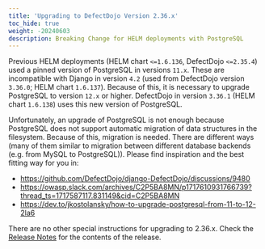 ```yaml
---
title: 'Upgrading to DefectDojo Version 2.36.x'
toc_hide: true
weight: -20240603
description: Breaking Change for HELM deployments with PostgreSQL
---
```


Previous HELM deployments (HELM chart `<=1.6.136`, DefectDojo `<=2.35.4`) used a pinned version of PostgreSQL in versions `11.x`. These are incompatible with Django in version `4.2` (used from DefectDojo version `3.36.0`; HELM chart `1.6.137`). Because of this, it is necessary to upgrade PostgreSQL to version `12.x` or higher. DefectDojo in version `3.36.1` (HELM chart `1.6.138`) uses this new version of PostgreSQL.

Unfortunately, an upgrade of PostgreSQL is not enough because PostgreSQL does not support automatic migration of data structures in the filesystem. Because of this, migration is needed. There are different ways (many of them similar to migration between different database backends (e.g. from MySQL to PostgreSQL)). Please find inspiration and the best fitting way for you in:

- https://github.com/DefectDojo/django-DefectDojo/discussions/9480
- https://owasp.slack.com/archives/C2P5BA8MN/p1717610931766739?thread_ts=1717587117.831149&cid=C2P5BA8MN
- https://dev.to/jkostolansky/how-to-upgrade-postgresql-from-11-to-12-2la6

There are no other special instructions for upgrading to 2.36.x. Check the [Release Notes](https://github.com/DefectDojo/django-DefectDojo/releases/tag/2.36.0) for the contents of the release.
